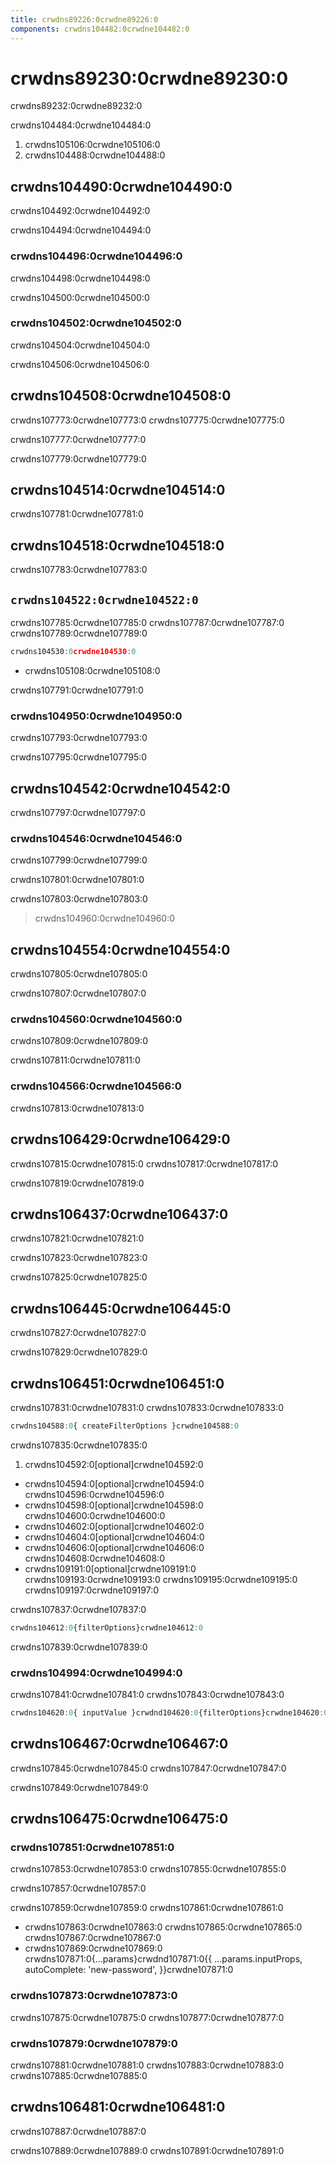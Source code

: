 ```yaml
---
title: crwdns89226:0crwdne89226:0
components: crwdns104482:0crwdne104482:0
---
```


# crwdns89230:0crwdne89230:0

<p class="description">crwdns89232:0crwdne89232:0</p>

crwdns104484:0crwdne104484:0

1. crwdns105106:0crwdne105106:0
2. crwdns104488:0crwdne104488:0

## crwdns104490:0crwdne104490:0

crwdns104492:0crwdne104492:0

crwdns104494:0crwdne104494:0

### crwdns104496:0crwdne104496:0

crwdns104498:0crwdne104498:0

crwdns104500:0crwdne104500:0

### crwdns104502:0crwdne104502:0

crwdns104504:0crwdne104504:0

crwdns104506:0crwdne104506:0

## crwdns104508:0crwdne104508:0

crwdns107773:0crwdne107773:0 crwdns107775:0crwdne107775:0

crwdns107777:0crwdne107777:0

crwdns107779:0crwdne107779:0

## crwdns104514:0crwdne104514:0

crwdns107781:0crwdne107781:0

## crwdns104518:0crwdne104518:0

crwdns107783:0crwdne107783:0

## `crwdns104522:0crwdne104522:0`

crwdns107785:0crwdne107785:0 crwdns107787:0crwdne107787:0 crwdns107789:0crwdne107789:0

```jsx
crwdns104530:0crwdne104530:0
```

- crwdns105108:0crwdne105108:0

crwdns107791:0crwdne107791:0

### crwdns104950:0crwdne104950:0

crwdns107793:0crwdne107793:0

crwdns107795:0crwdne107795:0

## crwdns104542:0crwdne104542:0

crwdns107797:0crwdne107797:0

### crwdns104546:0crwdne104546:0

crwdns107799:0crwdne107799:0

crwdns107801:0crwdne107801:0

crwdns107803:0crwdne107803:0

> crwdns104960:0crwdne104960:0

## crwdns104554:0crwdne104554:0

crwdns107805:0crwdne107805:0

crwdns107807:0crwdne107807:0

### crwdns104560:0crwdne104560:0

crwdns107809:0crwdne107809:0

crwdns107811:0crwdne107811:0

### crwdns104566:0crwdne104566:0

crwdns107813:0crwdne107813:0

## crwdns106429:0crwdne106429:0

crwdns107815:0crwdne107815:0 crwdns107817:0crwdne107817:0

crwdns107819:0crwdne107819:0

## crwdns106437:0crwdne106437:0

crwdns107821:0crwdne107821:0

crwdns107823:0crwdne107823:0

crwdns107825:0crwdne107825:0

## crwdns106445:0crwdne106445:0

crwdns107827:0crwdne107827:0

crwdns107829:0crwdne107829:0

## crwdns106451:0crwdne106451:0

crwdns107831:0crwdne107831:0 crwdns107833:0crwdne107833:0

```js
crwdns104588:0{ createFilterOptions }crwdne104588:0
```

crwdns107835:0crwdne107835:0

1. crwdns104592:0[optional]crwdne104592:0 
  - crwdns104594:0[optional]crwdne104594:0 crwdns104596:0crwdne104596:0
  - crwdns104598:0[optional]crwdne104598:0 crwdns104600:0crwdne104600:0
  - crwdns104602:0[optional]crwdne104602:0
  - crwdns104604:0[optional]crwdne104604:0
  - crwdns104606:0[optional]crwdne104606:0 crwdns104608:0crwdne104608:0
  - crwdns109191:0[optional]crwdne109191:0 crwdns109193:0crwdne109193:0 crwdns109195:0crwdne109195:0 crwdns109197:0crwdne109197:0

crwdns107837:0crwdne107837:0

```js
crwdns104612:0{filterOptions}crwdne104612:0
```

crwdns107839:0crwdne107839:0

### crwdns104994:0crwdne104994:0

crwdns107841:0crwdne107841:0 crwdns107843:0crwdne107843:0

```jsx
crwdns104620:0{ inputValue }crwdnd104620:0{filterOptions}crwdne104620:0
```

## crwdns106467:0crwdne106467:0

crwdns107845:0crwdne107845:0 crwdns107847:0crwdne107847:0

crwdns107849:0crwdne107849:0

## crwdns106475:0crwdne106475:0

### crwdns107851:0crwdne107851:0

crwdns107853:0crwdne107853:0 crwdns107855:0crwdne107855:0

crwdns107857:0crwdne107857:0

crwdns107859:0crwdne107859:0 crwdns107861:0crwdne107861:0

- crwdns107863:0crwdne107863:0 crwdns107865:0crwdne107865:0 crwdns107867:0crwdne107867:0
- crwdns107869:0crwdne107869:0 
        crwdns107871:0{...params}crwdnd107871:0{{
          ...params.inputProps,
          autoComplete: 'new-password',
        }}crwdne107871:0

### crwdns107873:0crwdne107873:0

crwdns107875:0crwdne107875:0 crwdns107877:0crwdne107877:0

### crwdns107879:0crwdne107879:0

crwdns107881:0crwdne107881:0 crwdns107883:0crwdne107883:0 crwdns107885:0crwdne107885:0

## crwdns106481:0crwdne106481:0

crwdns107887:0crwdne107887:0

crwdns107889:0crwdne107889:0 crwdns107891:0crwdne107891:0